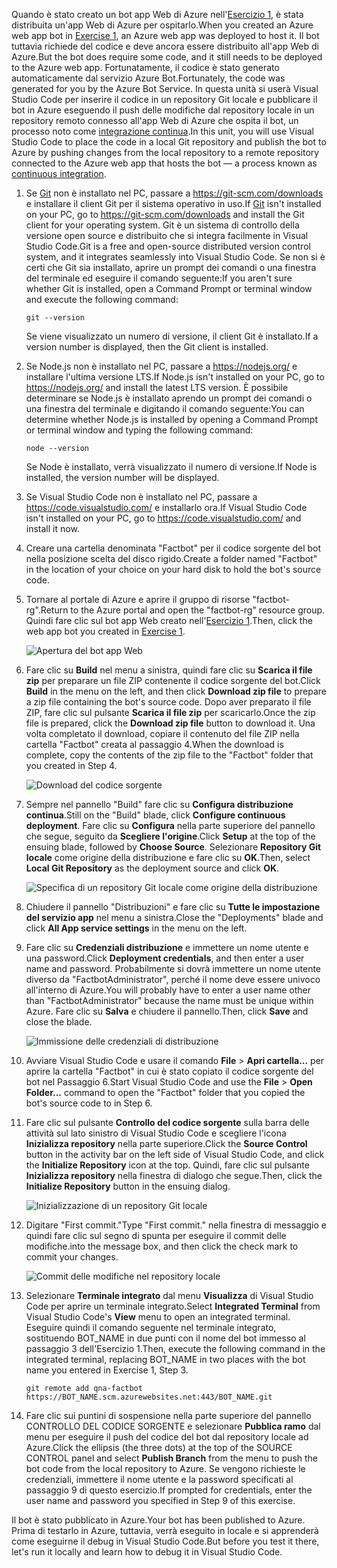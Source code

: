 <span data-ttu-id="b32cf-101">Quando è stato creato un bot app Web di Azure nell'[Esercizio 1](#Exercise1), è stata distribuita un'app Web di Azure per ospitarlo.</span><span class="sxs-lookup"><span data-stu-id="b32cf-101">When you created an Azure web app bot in [Exercise 1](#Exercise1), an Azure web app was deployed to host it.</span></span> <span data-ttu-id="b32cf-102">Il bot tuttavia richiede del codice e deve ancora essere distribuito all'app Web di Azure.</span><span class="sxs-lookup"><span data-stu-id="b32cf-102">But the bot does require some code, and it still needs to be deployed to the Azure web app.</span></span> <span data-ttu-id="b32cf-103">Fortunatamente, il codice è stato generato automaticamente dal servizio Azure Bot.</span><span class="sxs-lookup"><span data-stu-id="b32cf-103">Fortunately, the code was generated for you by the Azure Bot Service.</span></span> <span data-ttu-id="b32cf-104">In questa unità si userà Visual Studio Code per inserire il codice in un repository Git locale e pubblicare il bot in Azure eseguendo il push delle modifiche dal repository locale in un repository remoto connesso all'app Web di Azure che ospita il bot, un processo noto come [integrazione continua](https://en.wikipedia.org/wiki/Continuous_integration).</span><span class="sxs-lookup"><span data-stu-id="b32cf-104">In this unit, you will use Visual Studio Code to place the code in a local Git repository and publish the bot to Azure by pushing changes from the local repository to a remote repository connected to the Azure web app that hosts the bot — a process known as [continuous integration](https://en.wikipedia.org/wiki/Continuous_integration).</span></span>

1. <span data-ttu-id="b32cf-105">Se [Git](https://git-scm.com/) non è installato nel PC, passare a https://git-scm.com/downloads e installare il client Git per il sistema operativo in uso.</span><span class="sxs-lookup"><span data-stu-id="b32cf-105">If [Git](https://git-scm.com/) isn't installed on your PC, go to https://git-scm.com/downloads and install the Git client for your operating system.</span></span> <span data-ttu-id="b32cf-106">Git è un sistema di controllo della versione open source e distribuito che si integra facilmente in Visual Studio Code.</span><span class="sxs-lookup"><span data-stu-id="b32cf-106">Git is a free and open-source distributed version control system, and it integrates seamlessly into Visual Studio Code.</span></span> <span data-ttu-id="b32cf-107">Se non si è certi che Git sia installato, aprire un prompt dei comandi o una finestra del terminale ed eseguire il comando seguente:</span><span class="sxs-lookup"><span data-stu-id="b32cf-107">If you aren't sure whether Git is installed, open a Command Prompt or terminal window and execute the following command:</span></span>

    ``` 
    git --version
    ```

    <span data-ttu-id="b32cf-108">Se viene visualizzato un numero di versione, il client Git è installato.</span><span class="sxs-lookup"><span data-stu-id="b32cf-108">If a version number is displayed, then the Git client is installed.</span></span>

1. <span data-ttu-id="b32cf-109">Se Node.js non è installato nel PC, passare a https://nodejs.org/ e installare l'ultima versione LTS.</span><span class="sxs-lookup"><span data-stu-id="b32cf-109">If Node.js isn't installed on your PC, go to https://nodejs.org/ and install the latest LTS version.</span></span> <span data-ttu-id="b32cf-110">È possibile determinare se Node.js è installato aprendo un prompt dei comandi o una finestra del terminale e digitando il comando seguente:</span><span class="sxs-lookup"><span data-stu-id="b32cf-110">You can determine whether Node.js is installed by opening a Command Prompt or terminal window and typing the following command:</span></span>

    ```
    node --version
    ```

    <span data-ttu-id="b32cf-111">Se Node è installato, verrà visualizzato il numero di versione.</span><span class="sxs-lookup"><span data-stu-id="b32cf-111">If Node is installed, the version number will be displayed.</span></span>

1. <span data-ttu-id="b32cf-112">Se Visual Studio Code non è installato nel PC, passare a https://code.visualstudio.com/ e installarlo ora.</span><span class="sxs-lookup"><span data-stu-id="b32cf-112">If Visual Studio Code isn't installed on your PC, go to https://code.visualstudio.com/ and install it now.</span></span>

1. <span data-ttu-id="b32cf-113">Creare una cartella denominata "Factbot" per il codice sorgente del bot nella posizione scelta del disco rigido.</span><span class="sxs-lookup"><span data-stu-id="b32cf-113">Create a folder named "Factbot" in the location of your choice on your hard disk to hold the bot's source code.</span></span>

1. <span data-ttu-id="b32cf-114">Tornare al portale di Azure e aprire il gruppo di risorse "factbot-rg".</span><span class="sxs-lookup"><span data-stu-id="b32cf-114">Return to the Azure portal and open the "factbot-rg" resource group.</span></span> <span data-ttu-id="b32cf-115">Quindi fare clic sul bot app Web creato nell'[Esercizio 1](#Exercise1).</span><span class="sxs-lookup"><span data-stu-id="b32cf-115">Then, click the web app bot you created in [Exercise 1](#Exercise1).</span></span>

    ![Apertura del bot app Web](../media-draft/4-open-web-app-bot.png)

1. <span data-ttu-id="b32cf-117">Fare clic su **Build** nel menu a sinistra, quindi fare clic su **Scarica il file zip** per preparare un file ZIP contenente il codice sorgente del bot.</span><span class="sxs-lookup"><span data-stu-id="b32cf-117">Click **Build** in the menu on the left, and then click **Download zip file** to prepare a zip file containing the bot's source code.</span></span> <span data-ttu-id="b32cf-118">Dopo aver preparato il file ZIP, fare clic sul pulsante **Scarica il file zip** per scaricarlo.</span><span class="sxs-lookup"><span data-stu-id="b32cf-118">Once the zip file is prepared, click the **Download zip file** button to download it.</span></span> <span data-ttu-id="b32cf-119">Una volta completato il download, copiare il contenuto del file ZIP nella cartella "Factbot" creata al passaggio 4.</span><span class="sxs-lookup"><span data-stu-id="b32cf-119">When the download is complete, copy the contents of the zip file to the "Factbot" folder that you created in Step 4.</span></span>

    ![Download del codice sorgente](../media-draft/4-download-source.png)

1. <span data-ttu-id="b32cf-121">Sempre nel pannello "Build" fare clic su **Configura distribuzione continua**.</span><span class="sxs-lookup"><span data-stu-id="b32cf-121">Still on the "Build" blade, click **Configure continuous deployment**.</span></span> <span data-ttu-id="b32cf-122">Fare clic su **Configura** nella parte superiore del pannello che segue, seguito da **Scegliere l'origine**.</span><span class="sxs-lookup"><span data-stu-id="b32cf-122">Click **Setup** at the top of the ensuing blade, followed by **Choose Source**.</span></span> <span data-ttu-id="b32cf-123">Selezionare **Repository Git locale** come origine della distribuzione e fare clic su **OK**.</span><span class="sxs-lookup"><span data-stu-id="b32cf-123">Then, select **Local Git Repository** as the deployment source and click **OK**.</span></span> 

    ![Specifica di un repository Git locale come origine della distribuzione](../media-draft/4-portal-set-local-git.png)

1. <span data-ttu-id="b32cf-125">Chiudere il pannello "Distribuzioni" e fare clic su **Tutte le impostazione del servizio app** nel menu a sinistra.</span><span class="sxs-lookup"><span data-stu-id="b32cf-125">Close the "Deployments" blade and click **All App service settings** in the menu on the left.</span></span>

1. <span data-ttu-id="b32cf-126">Fare clic su **Credenziali distribuzione** e immettere un nome utente e una password.</span><span class="sxs-lookup"><span data-stu-id="b32cf-126">Click **Deployment credentials**, and then enter a user name and password.</span></span> <span data-ttu-id="b32cf-127">Probabilmente si dovrà immettere un nome utente diverso da "FactbotAdministrator", perché il nome deve essere univoco all'interno di Azure.</span><span class="sxs-lookup"><span data-stu-id="b32cf-127">You will probably have to enter a user name other than "FactbotAdministrator" because the name must be unique within Azure.</span></span> <span data-ttu-id="b32cf-128">Fare clic su **Salva** e chiudere il pannello.</span><span class="sxs-lookup"><span data-stu-id="b32cf-128">Then, click **Save** and close the blade.</span></span>

    ![Immissione delle credenziali di distribuzione](../media-draft/4-portal-enter-ci-creds.png)

1. <span data-ttu-id="b32cf-130">Avviare Visual Studio Code e usare il comando **File** > **Apri cartella...** per aprire la cartella "Factbot" in cui è stato copiato il codice sorgente del bot nel Passaggio 6.</span><span class="sxs-lookup"><span data-stu-id="b32cf-130">Start Visual Studio Code and use the **File** > **Open Folder...** command to open the "Factbot" folder that you copied the bot's source code to in Step 6.</span></span>

1. <span data-ttu-id="b32cf-131">Fare clic sul pulsante **Controllo del codice sorgente** sulla barra delle attività sul lato sinistro di Visual Studio Code e scegliere l'icona **Inizializza repository** nella parte superiore.</span><span class="sxs-lookup"><span data-stu-id="b32cf-131">Click the **Source Control** button in the activity bar on the left side of Visual Studio Code, and click the **Initialize Repository** icon at the top.</span></span> <span data-ttu-id="b32cf-132">Quindi, fare clic sul pulsante **Inizializza repository** nella finestra di dialogo che segue.</span><span class="sxs-lookup"><span data-stu-id="b32cf-132">Then, click the **Initialize Repository** button in the ensuing dialog.</span></span>

    ![Inizializzazione di un repository Git locale](../media-draft/4-vs-init-git-repo.png)

1. <span data-ttu-id="b32cf-134">Digitare "First commit."</span><span class="sxs-lookup"><span data-stu-id="b32cf-134">Type "First commit."</span></span> <span data-ttu-id="b32cf-135">nella finestra di messaggio e quindi fare clic sul segno di spunta per eseguire il commit delle modifiche.</span><span class="sxs-lookup"><span data-stu-id="b32cf-135">into the message box, and then click the check mark to commit your changes.</span></span>

    ![Commit delle modifiche nel repository locale](../media-draft/4-vs-first-git-commit.png)

1. <span data-ttu-id="b32cf-137">Selezionare **Terminale integrato** dal menu **Visualizza** di Visual Studio Code per aprire un terminale integrato.</span><span class="sxs-lookup"><span data-stu-id="b32cf-137">Select **Integrated Terminal** from Visual Studio Code's **View** menu to open an integrated terminal.</span></span> <span data-ttu-id="b32cf-138">Eseguire quindi il comando seguente nel terminale integrato, sostituendo BOT_NAME in due punti con il nome del bot immesso al passaggio 3 dell'Esercizio 1.</span><span class="sxs-lookup"><span data-stu-id="b32cf-138">Then, execute the following command in the integrated terminal, replacing BOT_NAME in two places with the bot name you entered in Exercise 1, Step 3.</span></span>

    ```
    git remote add qna-factbot https://BOT_NAME.scm.azurewebsites.net:443/BOT_NAME.git
    ```

1. <span data-ttu-id="b32cf-139">Fare clic sui puntini di sospensione nella parte superiore del pannello CONTROLLO DEL CODICE SORGENTE e selezionare **Pubblica ramo** dal menu per eseguire il push del codice del bot dal repository locale ad Azure.</span><span class="sxs-lookup"><span data-stu-id="b32cf-139">Click the ellipsis (the three dots) at the top of the SOURCE CONTROL panel and select **Publish Branch** from the menu to push the bot code from the local repository to Azure.</span></span> <span data-ttu-id="b32cf-140">Se vengono richieste le credenziali, immettere il nome utente e la password specificati al passaggio 9 di questo esercizio.</span><span class="sxs-lookup"><span data-stu-id="b32cf-140">If prompted for credentials, enter the user name and password you specified in Step 9 of this exercise.</span></span>

<span data-ttu-id="b32cf-141">Il bot è stato pubblicato in Azure.</span><span class="sxs-lookup"><span data-stu-id="b32cf-141">Your bot has been published to Azure.</span></span> <span data-ttu-id="b32cf-142">Prima di testarlo in Azure, tuttavia, verrà eseguito in locale e si apprenderà come eseguirne il debug in Visual Studio Code.</span><span class="sxs-lookup"><span data-stu-id="b32cf-142">But before you test it there, let's run it locally and learn how to debug it in Visual Studio Code.</span></span>